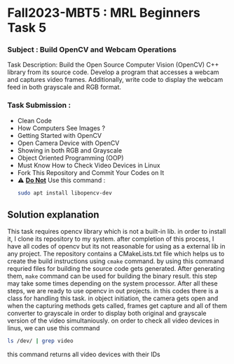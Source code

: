 # Fall2023-MBT5 : MRL Beginners Task 5
### Subject : Build OpenCV and Webcam Operations
Task Description: Build the Open Source Computer Vision (OpenCV) C++ library from its source code. Develop a program that accesses a webcam and captures video frames. Additionally, write code to display the webcam feed in both grayscale and RGB format.
### Task Submission :
* Clean Code
* How Computers See Images ?
* Getting Started with OpenCV
* Open Camera Device with OpenCV
* Showing in both RGB and Grayscale
* Object Oriented Programming (OOP)
* Must Know How to Check Video Devices in Linux
* Fork This Repository and Commit Your Codes on It
* :warning: <ins>**Do Not**</ins> Use this command :
    ```bash
    sudo apt install libopencv-dev
    ```
## Solution explanation
This task requires opencv library which is not a built-in lib. in order to install it, I clone its repository to my system. after completion of this process, I have all codes of opencv but its not reasonable for using as a external lib in any project.
The repository contains a CMakeLists.txt file which helps us to create the build instructions using `cmake` command. by using this command requried files for building the source code gets generated.
After generating them, `make` command can be used for building the binary result. this step may take some times depending on the system processor.
After all these steps, we are ready to use opencv in out projects. in this codes there is a class for handling this task. in object initiation, the camera gets open and when the capturing methods gets called, frames get capture and all of them converter to grayscale in order to display both original and grayscale version of the video simultaniously.
on order to check all video devices in linus, we can use this command
```bash
ls /dev/ | grep video
```
this command returns all video devices with their IDs

